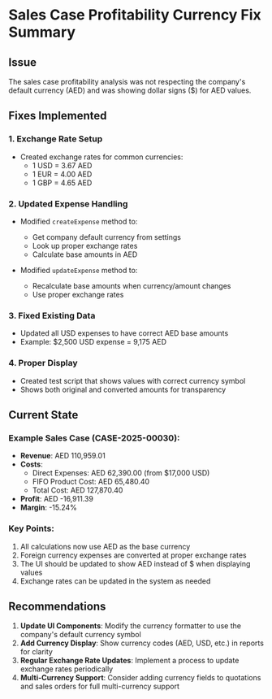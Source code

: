 # Sales Case Profitability Currency Fix Summary

## Issue
The sales case profitability analysis was not respecting the company's default currency (AED) and was showing dollar signs ($) for AED values.

## Fixes Implemented

### 1. Exchange Rate Setup
- Created exchange rates for common currencies:
  - 1 USD = 3.67 AED
  - 1 EUR = 4.00 AED  
  - 1 GBP = 4.65 AED

### 2. Updated Expense Handling
- Modified `createExpense` method to:
  - Get company default currency from settings
  - Look up proper exchange rates
  - Calculate base amounts in AED
  
- Modified `updateExpense` method to:
  - Recalculate base amounts when currency/amount changes
  - Use proper exchange rates

### 3. Fixed Existing Data
- Updated all USD expenses to have correct AED base amounts
- Example: $2,500 USD expense = 9,175 AED

### 4. Proper Display
- Created test script that shows values with correct currency symbol
- Shows both original and converted amounts for transparency

## Current State

### Example Sales Case (CASE-2025-00030):
- **Revenue**: AED 110,959.01
- **Costs**:
  - Direct Expenses: AED 62,390.00 (from $17,000 USD)
  - FIFO Product Cost: AED 65,480.40
  - Total Cost: AED 127,870.40
- **Profit**: AED -16,911.39
- **Margin**: -15.24%

### Key Points:
1. All calculations now use AED as the base currency
2. Foreign currency expenses are converted at proper exchange rates
3. The UI should be updated to show AED instead of $ when displaying values
4. Exchange rates can be updated in the system as needed

## Recommendations

1. **Update UI Components**: Modify the currency formatter to use the company's default currency symbol
2. **Add Currency Display**: Show currency codes (AED, USD, etc.) in reports for clarity
3. **Regular Exchange Rate Updates**: Implement a process to update exchange rates periodically
4. **Multi-Currency Support**: Consider adding currency fields to quotations and sales orders for full multi-currency support